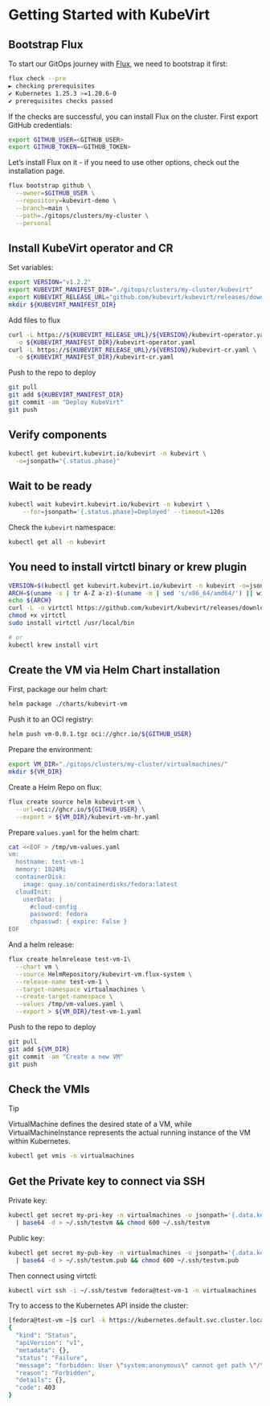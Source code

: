 # Getting Started with KubeVirt

## Bootstrap Flux

To start our GitOps journey with [Flux](https://fluxcd.io/), we need to bootstrap it first:

```bash
flux check --pre
► checking prerequisites
✔ Kubernetes 1.25.3 >=1.20.6-0
✔ prerequisites checks passed
```

If the checks are successful, you can install Flux on the cluster. First export GitHub credentials:

```bash
export GITHUB_USER=<GITHUB_USER>
export GITHUB_TOKEN=<GITHUB_TOKEN>
```

Let’s install Flux on it - if you need to use other options, check out the installation page.

```bash
flux bootstrap github \
  --owner=$GITHUB_USER \
  --repository=kubevirt-demo \
  --branch=main \
  --path=./gitops/clusters/my-cluster \
  --personal
```

## Install KubeVirt operator and CR

Set variables:

```bash
export VERSION="v1.2.2"
export KUBEVIRT_MANIFEST_DIR="./gitops/clusters/my-cluster/kubevirt"
export KUBEVIRT_RELEASE_URL="github.com/kubevirt/kubevirt/releases/download"
mkdir ${KUBEVIRT_MANIFEST_DIR}
```

Add files to flux

```bash
curl -L https://${KUBEVIRT_RELEASE_URL}/${VERSION}/kubevirt-operator.yaml \
  -o ${KUBEVIRT_MANIFEST_DIR}/kubevirt-operator.yaml
curl -L https://${KUBEVIRT_RELEASE_URL}/${VERSION}/kubevirt-cr.yaml \
  -o ${KUBEVIRT_MANIFEST_DIR}/kubevirt-cr.yaml
```

Push to the repo to deploy

```bash
git pull
git add ${KUBEVIRT_MANIFEST_DIR}
git commit -am "Deploy KubeVirt"
git push
```

## Verify components

```bash
kubectl get kubevirt.kubevirt.io/kubevirt -n kubevirt \
  -o=jsonpath="{.status.phase}"
```

## Wait to be ready

```bash
kubectl wait kubevirt.kubevirt.io/kubevirt -n kubevirt \
    --for=jsonpath='{.status.phase}=Deployed' --timeout=120s
```

Check the `kubevirt` namespace:

```bash
kubectl get all -n kubevirt
```

## You need to install virtctl binary or krew plugin

```bash
VERSION=$(kubectl get kubevirt.kubevirt.io/kubevirt -n kubevirt -o=jsonpath="{.status.observedKubeVirtVersion}")
ARCH=$(uname -s | tr A-Z a-z)-$(uname -m | sed 's/x86_64/amd64/') || windows-amd64.exe
echo ${ARCH}
curl -L -o virtctl https://github.com/kubevirt/kubevirt/releases/download/${VERSION}/virtctl-${VERSION}-${ARCH}
chmod +x virtctl
sudo install virtctl /usr/local/bin

# or
kubectl krew install virt
```

## Create the VM via Helm Chart installation

First, package our helm chart:

```bash
helm package ./charts/kubevirt-vm
```

Push it to an OCI registry:

```bash
helm push vm-0.0.1.tgz oci://ghcr.io/${GITHUB_USER}
```

Prepare the environment:

```bash
export VM_DIR="./gitops/clusters/my-cluster/virtualmachines/"
mkdir ${VM_DIR}
```

Create a Helm Repo on flux:

```bash
flux create source helm kubevirt-vm \
  --url=oci://ghcr.io/${GITHUB_USER} \
  --export > ${VM_DIR}/kubevirt-vm-hr.yaml
```

Prepare `values.yaml` for the helm chart:

```bash
cat <<EOF > /tmp/vm-values.yaml
vm:
  hostname: test-vm-1
  memory: 1024Mi
  containerDisk:
    image: quay.io/containerdisks/fedora:latest
  cloudInit:
    userData: |
      #cloud-config
      password: fedora
      chpasswd: { expire: False }
EOF
```

And a helm release:

```bash
flux create helmrelease test-vm-1\
  --chart vm \
  --source HelmRepository/kubevirt-vm.flux-system \
  --release-name test-vm-1 \
  --target-namespace virtualmachines \
  --create-target-namespace \
  --values /tmp/vm-values.yaml \
  --export > ${VM_DIR}/test-vm-1.yaml
```

Push to the repo to deploy

```bash
git pull
git add ${VM_DIR}
git commit -am "Create a new VM"
git push
```

## Check the VMIs

>[!TIP]
>VirtualMachine defines the desired state of a VM, while VirtualMachineInstance represents the actual running instance of the VM within Kubernetes.

```bash
kubectl get vmis -n virtualmachines
```

## Get the Private key to connect via SSH

Private key:

```bash
kubectl get secret my-pri-key -n virtualmachines -o jsonpath='{.data.key1}' \
  | base64 -d > ~/.ssh/testvm && chmod 600 ~/.ssh/testvm
```

Public key:

```bash
kubectl get secret my-pub-key -n virtualmachines -o jsonpath='{.data.key1}' \
  | base64 -d > ~/.ssh/testvm.pub && chmod 600 ~/.ssh/testvm.pub
```

Then connect using virtctl:

```bash
kubectl virt ssh -i ~/.ssh/testvm fedora@test-vm-1 -n virtualmachines
```

Try to access to the Kubernetes API inside the cluster:

```bash
[fedora@test-vm ~]$ curl -k https://kubernetes.default.svc.cluster.local
{
  "kind": "Status",
  "apiVersion": "v1",
  "metadata": {},
  "status": "Failure",
  "message": "forbidden: User \"system:anonymous\" cannot get path \"/\"",
  "reason": "Forbidden",
  "details": {},
  "code": 403
}
```
